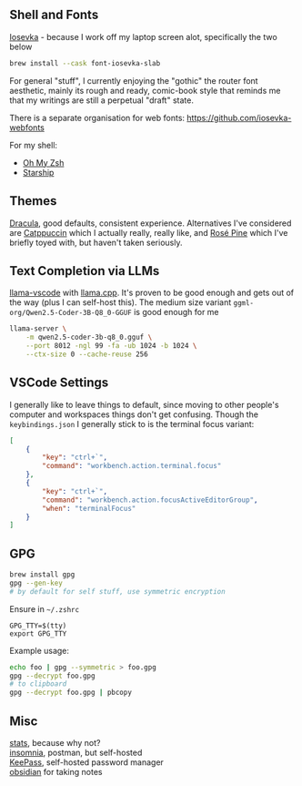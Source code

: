 ## Shell and Fonts

[Iosevka](https://github.com/be5invis/Iosevka) - because I work off my laptop screen alot, specifically the two below

```sh
brew install --cask font-iosevka-slab
```

For general "stuff", I currently enjoying the "gothic" the router font aesthetic, mainly its rough and ready, comic-book style that reminds me that my writings are still a perpetual "draft" state.

There is a separate organisation for web fonts: https://github.com/iosevka-webfonts

For my shell:  
- [Oh My Zsh](https://ohmyz.sh/#install)  
- [Starship](https://starship.rs/)  

## Themes

[Dracula](https://draculatheme.com/), good defaults, consistent experience. Alternatives I've considered are [Catppuccin](https://catppuccin.com/) which I actually really, really like, and [Rosé Pine](https://rosepinetheme.com/) which I've briefly toyed with, but haven't taken seriously. 

## Text Completion via LLMs

[llama-vscode](https://marketplace.visualstudio.com/items?itemName=ggml-org.llama-vscode) with [llama.cpp](https://marketplace.visualstudio.com/items?itemName=ggml-org.llama-vscode). It's proven to be good enough and gets out of the way (plus I can self-host this). The medium size variant `ggml-org/Qwen2.5-Coder-3B-Q8_0-GGUF` is good enough for me

```sh
llama-server \
    -m qwen2.5-coder-3b-q8_0.gguf \
    --port 8012 -ngl 99 -fa -ub 1024 -b 1024 \
    --ctx-size 0 --cache-reuse 256
```

## VSCode Settings

I generally like to leave things to default, since moving to other people's computer and workspaces things don't get confusing. Though the `keybindings.json` I generally stick to is the terminal focus variant:

```json
[
    {
        "key": "ctrl+`",
        "command": "workbench.action.terminal.focus"
    },
    {
        "key": "ctrl+`",
        "command": "workbench.action.focusActiveEditorGroup",
        "when": "terminalFocus"
    }
]
```

## GPG

```sh
brew install gpg
gpg --gen-key
# by default for self stuff, use symmetric encryption
```

Ensure in `~/.zshrc`

```
GPG_TTY=$(tty)
export GPG_TTY
```

Example usage:

```sh
echo foo | gpg --symmetric > foo.gpg
gpg --decrypt foo.gpg
# to clipboard
gpg --decrypt foo.gpg | pbcopy
```


## Misc

[stats](https://formulae.brew.sh/cask/stats), because why not?  
[insomnia](https://github.com/Kong/insomnia), postman, but self-hosted  
[KeePass](https://en.wikipedia.org/wiki/KeePass), self-hosted password manager  
[obsidian](https://obsidian.md/) for taking notes  
